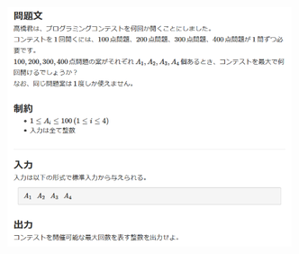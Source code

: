 ![question](https://github.com/kimura-12/AtCoder_Training/blob/master/AtCoder_Beginner_Contest/ABC185/A.ABC_Preparation/question1.png)